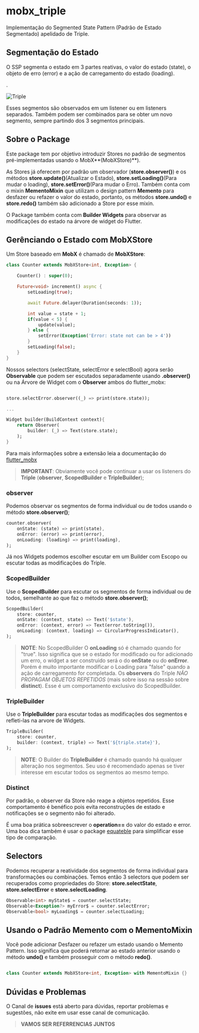 # mobx_triple

Implementação do Segmented State Pattern (Padrão de Estado Segmentado) apelidado de Triple.


## Segmentação do Estado

O SSP segmenta o estado em 3 partes reativas, o valor do estado (state), o objeto de erro (error) e a ação de carregamento do estado (loading).

.

![Triple](https://github.com/Flutterando/triple_pattern/raw/master/schema.png)

Esses segmentos são observados em um listener ou em listeners separados. Também podem ser combinados para se obter um novo segmento, sempre partindo dos 3 segmentos principais.

## Sobre o Package

Este package tem por objetivo introduzir Stores no padrão de segmentos pré-implementadas usando o MobX**(MobXStore)**).

As Stores já oferecem por padrão um observador (**store.observer()**) e os métodos **store.update()**(Atualizar o Estado), **store.setLoading()**(Para mudar o loading), **store.setError()**(Para mudar o Erro).
Também conta com o mixin **MementoMixin** que utilizam o design pattern **Memento** para desfazer ou refazer o valor do estado, portanto, os métodos **store.undo()** e **store.redo()** também são adicionado a Store por esse mixin.

O Package também conta com **Builder Widgets** para observar as modificações do estado na árvore de widget do Flutter.

## Gerênciando o Estado com MobXStore

Um Store baseado em **MobX** é chamado de **MobXStore**:

```dart
class Counter extends MobXStore<int, Exception> {

    Counter() : super(0);

    Future<void> increment() async {
        setLoading(true);

        await Future.delayer(Duration(seconds: 1));

        int value = state + 1;
        if(value < 5) {
            update(value);
        } else {
            setError(Exception('Error: state not can be > 4'))
        }
        setLoading(false);
    }
}
```

Nossos selectors (selectState, selectError e selectBool) agora serão **Observable** que podem ser escutados separadamente usando **.observer()** ou na Árvore de Widget com o **Observer** ambos do flutter_mobx:

```dart

store.selectError.observer((_) => print(store.state));

...

Widget builder(BuildContext context){
    return Observer(
        builder: (_) => Text(store.state);
    );
}

```

Para mais informações sobre a extensão leia a documentação do [flutter_mobx](https://pub.dev/packages/flutter_mobx)

> **IMPORTANT**: Obviamente você pode continuar a usar os listeners do **Triple** (**observer**, **ScopedBuilder** e **TripleBuilder**);


### observer

Podemos observar os segmentos de forma individual ou de todos usando o método **store.observer()**;

```dart
counter.observer(
    onState: (state) => print(state),
    onError: (error) => print(error),
    onLoading: (loading) => print(loading),
);
```
Já nos Widgets podemos escolher escutar em um Builder com Escopo ou escutar todas as modificações do Triple.

### ScopedBuilder

Use o **ScopedBuilder** para escutar os segmentos de forma individual ou de todos, semelhante ao que faz o método **store.observer()**;

```dart
ScopedBuilder(
    store: counter,
    onState: (context, state) => Text('$state'),
    onError: (context, error) => Text(error.toString()),
    onLoading: (context, loading) => CircularProgressIndicator(),
);
```

> **NOTE**: No ScopedBuilder O **onLoading** só é chamado quando for "true". Isso significa que se o estado for modificado ou for adicionado um erro, o widget a ser construido será o do **onState** ou do **onError**. Porém é muito importante modificar o Loading para "false" quando a ação de carregamento for completada. Os **observers** do Triple *NÃO PROPAGAM OBJETOS REPETIDOS* (mais sobre isso na sessão sobre **distinct**). Esse é um comportamento exclusivo do ScopedBuilder.

### TripleBuilder

Use o **TripleBuilder** para escutar todas as modificações dos segmentos e refleti-las na arvore de Widgets.

```dart
TripleBuilder(
    store: counter,
    builder: (context, triple) => Text('${triple.state}'),
);
```

> **NOTE**: O Builder do **TripleBuilder** é chamado quando há qualquer alteração nos segmentos. Seu uso é recomendado apenas se tiver interesse em escutar todos os segmentos ao mesmo tempo.

### Distinct

Por padrão, o observer da Store não reage a objetos repetidos. Esse comportamento é benéfico pois evita reconstruções de estado e notificações se o segmento não foi alterado.

É uma boa prática sobreescrever o **operation==** do valor do estado e error. Uma boa dica também é usar o package [equateble](https://pub.dev/packages/equatable) para simplificar esse tipo de comparação.

## Selectors

Podemos recuperar a reatividade dos segmentos de forma individual para transformações ou combinações. Temos então 3 selectors que podem ser recuperados como propriedades do Store: **store.selectState**, **store.selectError** e **store.selectLoading**.

```dart
Observable<int> myState$ = counter.selectState;
Observable<Exception?> myError$ = counter.selectError;
Observable<bool> myLoading$ = counter.selectLoading;

```

## Usando o Padrão Memento com o MementoMixin

Você pode adicionar Desfazer ou refazer um estado usando o Memento Pattern. Isso significa que poderá retornar ao estado anterior usando o método **undo()** e também prosseguir com o método **redo()**.

```dart

class Counter extends MobXStore<int, Exception> with MementoMixin {}

```

## Dúvidas e Problemas

O Canal de **issues** está aberto para dúvidas, reportar problemas e sugestões, não exite em usar esse canal de comunicação.

> **VAMOS SER REFERRENCIAS JUNTOS**








